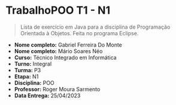 # TrabalhoPOO T1 - N1
> Lista de exercício em Java para a disciplina de Programação Orientada à Objetos. Feita no programa Eclipse.

- **Nome completo:** Gabriel Ferreira Do Monte
- **Nome completo:** Mário Soares Néo
- **Curso:** Técnico Integrado em Informática
- **Turno:** Integral
- **Turma:** P3
- **Etapa:** N1
- **Disciplina:** POO
- **Professor:** Roger Moura Sarmento
- **Data Entrega:** 25/04/2023
